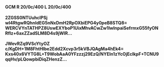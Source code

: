 #### GCM R 20/0c/400 L 20/0c/400
**2ZGSS0NTUuhclPSj**<br/>**wI4RtgwRQhnIdEG5nNxDmH2RpOXbiEPG4y0peB8STQ8=**<br/>**WERCVYnTATHPZ8UswEXYboP1UixMhvACwZw1IwlnpaiSefrmxG55fyONRflz+6axZZadSLM8D4s9jWIR...**<br/><br/>
**JWevRZq9VScYtyOZ**<br/>**c/KgDH+1M8FhtHIbe2Edd2Xcvp3r5kVBJQAgMa4hEk4=**<br/>**Kxs40x6VYTG8L+T9WobAaA0YFzzzj29EzQ/NYEIn1zYcOjEclkpF+TCNU9qqHv/pLQowpbiDiqZHenzZ...**